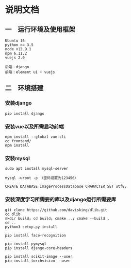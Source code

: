 # 说明文档

## 一　运行环境及使用框架

    Ubuntu 16
    python >= 3.5
    node v12.9.1
    npm 6.11.2
    vuejs 2.0

    后端：django
    前端：element ui + vuejs

## 二　环境搭建

### 安装django

    pip install django

### 安装vue以及所需启动前端

    npm install --global vue-cli
    cd frontend/
    npm install

### 安装mysql
    sudo apt install mysql-server

    mysql -uroot -p （密码设置为123456）

    CREATE DATABASE ImageProcessDatabase CHARACTER SET utf8;

### 安装深度学习所需要的库以及django运行所需要库

    git clone https://github.com/davisking/dlib.git
    cd dlib
    mkdir build; cd build; cmake ..; cmake --build .
    cd ..
    python3 setup.py install

    pip install face-recognition

    pip install pymysql
    pip install django-core-headers

    pip install scikit-image --user
    pip install torchvision --user